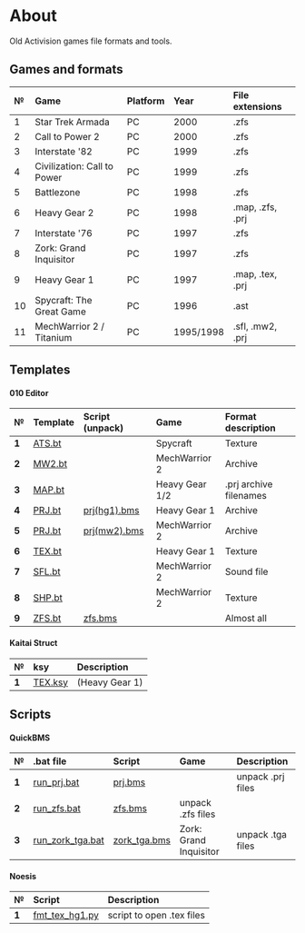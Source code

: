 # About
Old Activision games file formats and tools.

## Games and formats

| №     | Game | Platform | Year | File extensions |
| :--- | :-- | :------ | :------ | :------ |
| 1 | Star Trek Armada | PC | 2000  | .zfs |
| 2 | Call to Power 2 | PC | 2000  | .zfs |
| 3 | Interstate '82 | PC | 1999  | .zfs |
| 4 | Civilization: Call to Power | PC | 1999  | .zfs |
| 5 | Battlezone | PC | 1998  | .zfs |
| 6 | Heavy Gear 2 | PC | 1998  | .map, .zfs, .prj  |
| 7 | Interstate '76 | PC | 1997 | .zfs |
| 8 | Zork: Grand Inquisitor | PC | 1997 | .zfs |
| 9 | Heavy Gear 1 | PC | 1997 | .map, .tex, .prj  |
| 10 | Spycraft: The Great Game | PC | 1996  | .ast |
| 11 | MechWarrior 2 / Titanium | PC | 1995/1998  | .sfl, .mw2, .prj  |

## Templates

#### 010 Editor

| № | Template | Script (unpack) | Game | Format description   |
| :-- | :------- | :------- | :-- | :-- |
|  **1**  | [ATS.bt](https://github.com/AlexKimov/heavygear-file-formats/blob/master/templates/ATS.bt) |  | Spycraft | Texture |
|  **2**  | [MW2.bt](https://github.com/AlexKimov/heavygear-file-formats/blob/master/templates/MW2.bt) |  | MechWarrior 2  | Archive  |
|  **3**  | [MAP.bt](https://github.com/AlexKimov/heavygear-file-formats/blob/master/templates/MAP.bt) |  |  Heavy Gear 1/2 | .prj archive filenames  |
|  **4**  | [PRJ.bt](https://github.com/AlexKimov/heavygear-file-formats/blob/master/templates/PRJ(HG1).bt) | [prj(hg1).bms](https://github.com/AlexKimov/heavygear-file-formats/blob/master/prj.bms)  |  Heavy Gear 1 | Archive |
|  **5**  | [PRJ.bt](https://github.com/AlexKimov/heavygear-file-formats/blob/master/templates/PRJ(MW2).bt) | [prj(mw2).bms](https://github.com/AlexKimov/heavygear-file-formats/blob/master/prj.bms)  |  MechWarrior 2 | Archive |
|  **6**  | [TEX.bt](https://github.com/AlexKimov/heavygear-file-formats/blob/master/templates/TEX.bt) |   | Heavy Gear 1  | Texture  |
|  **7**  | [SFL.bt](https://github.com/AlexKimov/heavygear-file-formats/blob/master/templates/SFL.bt) |   | MechWarrior 2 | Sound file |
|  **8**  | [SHP.bt](https://github.com/AlexKimov/heavygear-file-formats/blob/master/templates/SHP.bt) |   | MechWarrior 2 | Texture |
|  **9**  | [ZFS.bt](https://github.com/AlexKimov/heavygear-file-formats/blob/master/templates/ZFS.bt) |  [zfs.bms](https://github.com/AlexKimov/heavygear-file-formats/blob/master/scripts/zfs.bms) |  | Almost all | Archive  |


#### Kaitai Struct

| № | ksy |  Description   |
| :-- | :------- | :------- |
|  **1**  | [TEX.ksy](https://github.com/AlexKimov/heavygear-file-formats/blob/master/templates/TEX.ksy) | (Heavy Gear 1)  |


## Scripts

#### QuickBMS 

| № | .bat file | Script  | Game | Description   |
| :-- | :------- | :-------  | :-- | :-- |
|  **1**  | [run_prj.bat](https://github.com/AlexKimov/heavygear-file-formats/blob/master/scripts/run_prj.bat) | [prj.bms](https://github.com/AlexKimov/heavygear-file-formats/blob/master/scripts/prj.bms)  |  | unpack .prj files |
|  **2**  | [run_zfs.bat](https://github.com/AlexKimov/heavygear-file-formats/blob/master/scripts/run_zfs.bat) | [zfs.bms](https://github.com/AlexKimov/heavygear-file-formats/blob/master/scripts/zfs.bms)  | unpack .zfs files |
|  **3**  | [run_zork_tga.bat](https://github.com/AlexKimov/heavygear-file-formats/blob/master/scripts/run_zork_tga.bat) | [zork_tga.bms](https://github.com/AlexKimov/heavygear-file-formats/blob/master/scripts/zork_tga.bms)  | Zork: Grand Inquisitor | unpack .tga files |

#### Noesis

| № | Script  | Description   |
| :-- | :------- | :-------  |
|  **1**  | [fmt_tex_hg1.py](https://github.com/AlexKimov/heavygear-file-formats/blob/master/scripts/fmt_tex_hg1.py)  | script to open .tex files |
